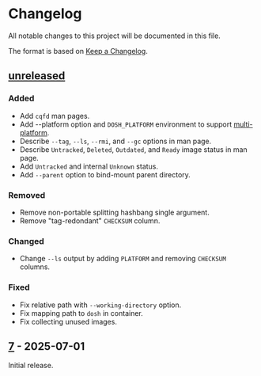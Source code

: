 # Changelog

All notable changes to this project will be documented in this file.

The format is based on [Keep a Changelog](https://keepachangelog.com/en/1.0.0/).

## [unreleased]

### Added

 - Add `cqfd` man pages.
 - Add --platform option and `DOSH_PLATFORM` environment to support
   [multi-platform].
 - Describe `--tag`, `--ls`, `--rmi`, and `--gc` options in man page.
 - Describe `Untracked`, `Deleted`, `Outdated`,  and `Ready` image status in
   man page.
 - Add `Untracked` and internal `Unknown` status.
 - Add `--parent` option to bind-mount parent directory.

### Removed

 - Remove non-portable splitting hashbang single argument.
 - Remove "tag-redondant" `CHECKSUM` column.

### Changed

 - Change `--ls` output by adding `PLATFORM` and removing `CHECKSUM` columns.

### Fixed

 - Fix relative path with `--working-directory` option.
 - Fix mapping path to `dosh` in container.
 - Fix collecting unused images.

## [7] - 2025-07-01

Initial release.

[multi-platform]: https://docs.docker.com/build/building/multi-platform/
[unreleased]: https://github.com/gportay/dosh/compare/7...master
[7]: https://github.com/gportay/dosh/releases/tag/7
